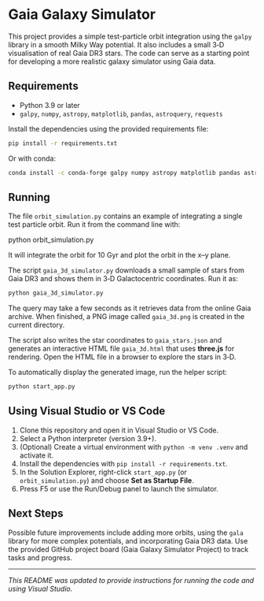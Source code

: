 # Gaia Galaxy Simulator

This project provides a simple test-particle orbit integration using the `galpy` library in a smooth Milky Way potential. It also includes a small 3‑D visualisation of real Gaia DR3 stars. The code can serve as a starting point for developing a more realistic galaxy simulator using Gaia data.

## Requirements

- Python 3.9 or later
- `galpy`, `numpy`, `astropy`, `matplotlib`, `pandas`, `astroquery`, `requests`

Install the dependencies using the provided requirements file:

```bash
pip install -r requirements.txt
```

Or with conda:

```bash
conda install -c conda-forge galpy numpy astropy matplotlib pandas astroquery requests
```

## Running

The file `orbit_simulation.py` contains an example of integrating a single test particle orbit. Run it from the command line with:

python orbit_simulation.py

It will integrate the orbit for 10 Gyr and plot the orbit in the x–y plane.

The script `gaia_3d_simulator.py` downloads a small sample of stars from Gaia DR3 and shows them in 3‑D Galactocentric coordinates. Run it as:

```bash
python gaia_3d_simulator.py
```

The query may take a few seconds as it retrieves data from the online Gaia archive. When finished, a PNG image called `gaia_3d.png` is created in the current directory.

The script also writes the star coordinates to `gaia_stars.json` and generates an interactive HTML file `gaia_3d.html` that uses **three.js** for rendering. Open the HTML file in a browser to explore the stars in 3‑D.

To automatically display the generated image, run the helper script:

```bash
python start_app.py
```

## Using Visual Studio or VS Code

1. Clone this repository and open it in Visual Studio or VS Code.
2. Select a Python interpreter (version 3.9+).
3. (Optional) Create a virtual environment with `python -m venv .venv` and activate it.
4. Install the dependencies with `pip install -r requirements.txt`.
5. In the Solution Explorer, right-click `start_app.py` (or `orbit_simulation.py`) and choose **Set as Startup File**.
6. Press F5 or use the Run/Debug panel to launch the simulator.

## Next Steps

Possible future improvements include adding more orbits, using the `gala` library for more complex potentials, and incorporating Gaia DR3 data. Use the provided GitHub project board (Gaia Galaxy Simulator Project) to track tasks and progress.

---

*This README was updated to provide instructions for running the code and using Visual Studio.*
